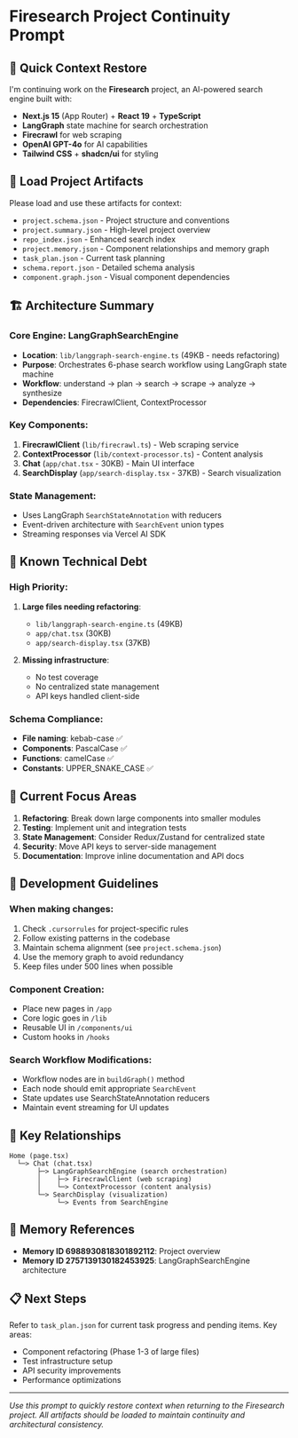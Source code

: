 # Firesearch Project Continuity Prompt

## 🔄 Quick Context Restore

I'm continuing work on the **Firesearch** project, an AI-powered search engine built with:
- **Next.js 15** (App Router) + **React 19** + **TypeScript**
- **LangGraph** state machine for search orchestration
- **Firecrawl** for web scraping
- **OpenAI GPT-4o** for AI capabilities
- **Tailwind CSS** + **shadcn/ui** for styling

## 📁 Load Project Artifacts

Please load and use these artifacts for context:
- `project.schema.json` - Project structure and conventions
- `project.summary.json` - High-level project overview
- `repo_index.json` - Enhanced search index
- `project.memory.json` - Component relationships and memory graph
- `task_plan.json` - Current task planning
- `schema.report.json` - Detailed schema analysis
- `component.graph.json` - Visual component dependencies

## 🏗️ Architecture Summary

### Core Engine: LangGraphSearchEngine
- **Location**: `lib/langgraph-search-engine.ts` (49KB - needs refactoring)
- **Purpose**: Orchestrates 6-phase search workflow using LangGraph state machine
- **Workflow**: understand → plan → search → scrape → analyze → synthesize
- **Dependencies**: FirecrawlClient, ContextProcessor

### Key Components:
1. **FirecrawlClient** (`lib/firecrawl.ts`) - Web scraping service
2. **ContextProcessor** (`lib/context-processor.ts`) - Content analysis
3. **Chat** (`app/chat.tsx` - 30KB) - Main UI interface
4. **SearchDisplay** (`app/search-display.tsx` - 37KB) - Search visualization

### State Management:
- Uses LangGraph `SearchStateAnnotation` with reducers
- Event-driven architecture with `SearchEvent` union types
- Streaming responses via Vercel AI SDK

## 🚨 Known Technical Debt

### High Priority:
1. **Large files needing refactoring**:
   - `lib/langgraph-search-engine.ts` (49KB)
   - `app/chat.tsx` (30KB)
   - `app/search-display.tsx` (37KB)

2. **Missing infrastructure**:
   - No test coverage
   - No centralized state management
   - API keys handled client-side

### Schema Compliance:
- **File naming**: kebab-case ✅
- **Components**: PascalCase ✅
- **Functions**: camelCase ✅
- **Constants**: UPPER_SNAKE_CASE ✅

## 🎯 Current Focus Areas

1. **Refactoring**: Break down large components into smaller modules
2. **Testing**: Implement unit and integration tests
3. **State Management**: Consider Redux/Zustand for centralized state
4. **Security**: Move API keys to server-side management
5. **Documentation**: Improve inline documentation and API docs

## 🔧 Development Guidelines

### When making changes:
1. Check `.cursorrules` for project-specific rules
2. Follow existing patterns in the codebase
3. Maintain schema alignment (see `project.schema.json`)
4. Use the memory graph to avoid redundancy
5. Keep files under 500 lines when possible

### Component Creation:
- Place new pages in `/app`
- Core logic goes in `/lib`
- Reusable UI in `/components/ui`
- Custom hooks in `/hooks`

### Search Workflow Modifications:
- Workflow nodes are in `buildGraph()` method
- Each node should emit appropriate `SearchEvent`
- State updates use SearchStateAnnotation reducers
- Maintain event streaming for UI updates

## 🔗 Key Relationships

```
Home (page.tsx)
  └─> Chat (chat.tsx)
       ├─> LangGraphSearchEngine (search orchestration)
       │    ├─> FirecrawlClient (web scraping)
       │    └─> ContextProcessor (content analysis)
       └─> SearchDisplay (visualization)
            └─> Events from SearchEngine
```

## 💾 Memory References

- **Memory ID 6988930818301892112**: Project overview
- **Memory ID 2757139130182453925**: LangGraphSearchEngine architecture

## 📋 Next Steps

Refer to `task_plan.json` for current task progress and pending items. Key areas:
- Component refactoring (Phase 1-3 of large files)
- Test infrastructure setup
- API security improvements
- Performance optimizations

---

*Use this prompt to quickly restore context when returning to the Firesearch project. All artifacts should be loaded to maintain continuity and architectural consistency.* 